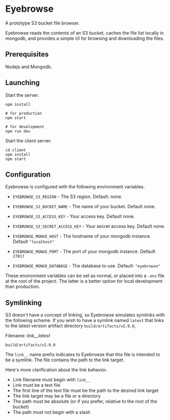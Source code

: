 Eyebrowse
=========

A prototype S3 bucket file browser.

Eyebrowse reads the contents of an S3 bucket, caches the file list locally in mongodb, and provides a simple UI for browsing and downloading the files.

## Prerequisites

Nodejs and Mongodb.

## Launching

Start the server.
```
npm install

# for production
npm start

# for development
npm run dev
```

Start the client server.

```
cd client
npm install
npm start
```

## Configuration

Eyebrowse is configured with the following environment variables.

 - `EYEBROWSE_S3_REGION` - The S3 region. Default: none.
 - `EYEBROWSE_S3_BUCKET_NAME` - The name of your bucket. Default none.
 - `EYEBROWSE_S3_ACCESS_KEY` - Your access key. Default none.
 - `EYEBROWSE_S3_SECRET_ACCESS_KEY` - Your secret access key. Default none.

 - `EYEBROWSE_MONGO_HOST` - The hostname of your mongodb instance. Default `"localhost"`
 - `EYEBROWSE_MONGO_PORT` - The port of your mongodb instance. Default `27017`
 - `EYEBROWSE_MONGO_DATABASE` - The database to use.  Default: `"eyebrowse"`

These environment variables can be set as normal, _or_ placed into a `.env` file at the root of the project.  The latter is a better option for local development than production.

## Symlinking

S3 doesn't have a concept of linking, so Eyebrowse simulates symlinks with the following scheme.  If you wish to have a symlink named `latest` that links to the latest version artifact directory `build/artifacts/v2.0.0`, 

Filename: _link__latest_
```
build/artifacts/v2.0.0
```

The `link__` name prefix indicates to Eyebrowse that this file is intended to be a symlink.  The file contains the path to the link target.

Here's more clarification about the link behavior.

 - Link filename must begin with `link__`
 - Link must be a text file
 - The first line of the text file must be the path to the desired link target
 - The link target may be a file or a directory
 - The path must be absolute (or if you prefer, relative to the root of the bucket)
 - The path must not begin with a slash
